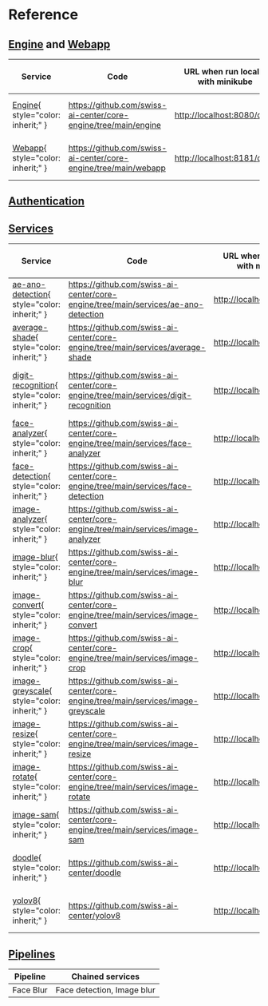 # Reference

## [Engine](engine.md) and [Webapp](webapp.md)

| Service                                           | Code                                                      | URL when run locally with minikube    | URL when deployed on Fribourg's Kubernetes            |
| ------------------------------------------------- | --------------------------------------------------------- | ------------------------------------- | ----------------------------------------------------- |
| [Engine](./engine.md){ style="color: inherit;" }  | <https://github.com/swiss-ai-center/core-engine/tree/main/engine>   | <http://localhost:8080/docs>          | <https://engine-swiss-ai-center.kube.isc.heia-fr.ch/docs>    |
| [Webapp](./webapp.md){ style="color: inherit;" }  | <https://github.com/swiss-ai-center/core-engine/tree/main/webapp>   | <http://localhost:8181/docs>          | <https://webapp-swiss-ai-center.kube.isc.heia-fr.ch/docs>    |

## [Authentication](./auth.md)

## [Services](./service.md)

| Service                                                                   | Code                                                                          | URL when run locally with minikube    | URL when deployed on Fribourg's Kubernetes                    |
| ------------------------------------------------------------------------- | ----------------------------------------------------------------------------- | ------------------------------------- | ------------------------------------------------------------- |
| [ae-ano-detection](./ae-ano-detection.md){ style="color: inherit;" }      | <https://github.com/swiss-ai-center/core-engine/tree/main/services/ae-ano-detection>    | <http://localhost:8282/docs>          | <https://ae-ano-detection-swiss-ai-center.kube.isc.heia-fr.ch/docs>  |
| [average-shade](./average-shade.md){ style="color: inherit;" }            | <https://github.com/swiss-ai-center/core-engine/tree/main/services/average-shade>       | <http://localhost:8383/docs>          | <https://average-shade-swiss-ai-center.kube.isc.heia-fr.ch/docs>     |
| [digit-recognition](./digit-recognition.md){ style="color: inherit;" }    | <https://github.com/swiss-ai-center/core-engine/tree/main/services/digit-recognition>   | <http://localhost:8484/docs>          | <https://digit-recognition-swiss-ai-center.kube.isc.heia-fr.ch/docs> |
| [face-analyzer](./face-analyzer.md){ style="color: inherit;" }            | <https://github.com/swiss-ai-center/core-engine/tree/main/services/face-analyzer>       | <http://localhost:8585/docs>          | <https://face-analyzer-swiss-ai-center.kube.isc.heia-fr.ch/docs>     |
| [face-detection](./face-detection.md){ style="color: inherit;" }          | <https://github.com/swiss-ai-center/core-engine/tree/main/services/face-detection>      | <http://localhost:8686/docs>          | <https://face-detection-swiss-ai-center.kube.isc.heia-fr.ch/docs>    |
| [image-analyzer](./image-analyzer.md){ style="color: inherit;" }          | <https://github.com/swiss-ai-center/core-engine/tree/main/services/image-analyzer>      | <http://localhost:8787/docs>          | <https://image-analyzer-swiss-ai-center.kube.isc.heia-fr.ch/docs>    |
| [image-blur](./image-blur.md){ style="color: inherit;" }          | <https://github.com/swiss-ai-center/core-engine/tree/main/services/image-blur>      | <http://localhost:8888/docs>          | <https://image-blur-swiss-ai-center.kube.isc.heia-fr.ch/docs>    |
| [image-convert](./image-convert.md){ style="color: inherit;" }          | <https://github.com/swiss-ai-center/core-engine/tree/main/services/image-convert>      | <http://localhost:8989/docs>          | <https://image-convert-swiss-ai-center.kube.isc.heia-fr.ch/docs>    |
| [image-crop](./image-crop.md){ style="color: inherit;" }          | <https://github.com/swiss-ai-center/core-engine/tree/main/services/image-crop>      | <http://localhost:9090/docs>          | <https://image-crop-swiss-ai-center.kube.isc.heia-fr.ch/docs>    |
| [image-greyscale](./image-greyscale.md){ style="color: inherit;" }          | <https://github.com/swiss-ai-center/core-engine/tree/main/services/image-greyscale>      | <http://localhost:9191/docs>          | <https://image-greyscale-swiss-ai-center.kube.isc.heia-fr.ch/docs>    |
| [image-resize](./image-resize.md){ style="color: inherit;" }          | <https://github.com/swiss-ai-center/core-engine/tree/main/services/image-resize>      | <http://localhost:9292/docs>          | <https://image-resize-swiss-ai-center.kube.isc.heia-fr.ch/docs>    |
| [image-rotate](./image-rotate.md){ style="color: inherit;" }          | <https://github.com/swiss-ai-center/core-engine/tree/main/services/image-rotate>      | <http://localhost:9393/docs>          | <https://image-rotate-swiss-ai-center.kube.isc.heia-fr.ch/docs>    |
| [image-sam](./image-sam.md){ style="color: inherit;" }          | <https://github.com/swiss-ai-center/core-engine/tree/main/services/image-sam>      | <http://localhost:9494/docs>          | <https://image-sam-swiss-ai-center.kube.isc.heia-fr.ch/docs>    |
| [doodle](./doodle.md){ style="color: inherit;" }          | <https://github.com/swiss-ai-center/doodle>      | <http://localhost:9595/docs>          | <https://doodle-swiss-ai-center.kube.isc.heia-fr.ch/docs>    |
| [yolov8](./yolov8.md){ style="color: inherit;" }          | <https://github.com/swiss-ai-center/yolov8>      | <http://localhost:9595/docs>          | <https://yolov8-swiss-ai-center.kube.isc.heia-fr.ch/docs>    |

## [Pipelines](./pipeline.md)

| Pipeline                                                                  | Chained services                                                              |
| ------------------------------------------------------------------------- | ----------------------------------------------------------------------------- |
| Face Blur                                                                 | Face detection, Image blur                                                    |

